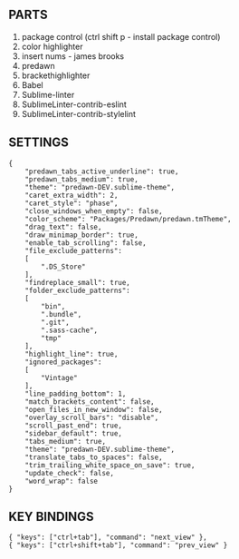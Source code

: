 ## PARTS
1. package control (ctrl shift p - install package control)
2. color highlighter 
3. insert nums - james brooks
4. predawn
5. brackethighlighter
6. Babel
7. Sublime-linter
8. SublimeLinter-contrib-eslint
9. SublimeLinter-contrib-stylelint

## SETTINGS
```
{
	"predawn_tabs_active_underline": true,
	"predawn_tabs_medium": true,
	"theme": "predawn-DEV.sublime-theme",
	"caret_extra_width": 2,
	"caret_style": "phase",
	"close_windows_when_empty": false,
	"color_scheme": "Packages/Predawn/predawn.tmTheme",
	"drag_text": false,
	"draw_minimap_border": true,
	"enable_tab_scrolling": false,
	"file_exclude_patterns":
	[
		".DS_Store"
	],
	"findreplace_small": true,
	"folder_exclude_patterns":
	[
		"bin",
		".bundle",
		".git",
		".sass-cache",
		"tmp"
	],
	"highlight_line": true,
	"ignored_packages":
	[
		"Vintage"
	],
	"line_padding_bottom": 1,
	"match_brackets_content": false,
	"open_files_in_new_window": false,
	"overlay_scroll_bars": "disable",
	"scroll_past_end": true,
	"sidebar_default": true,
	"tabs_medium": true,
	"theme": "predawn-DEV.sublime-theme",
	"translate_tabs_to_spaces": false,
	"trim_trailing_white_space_on_save": true,
	"update_check": false,
	"word_wrap": false
}
```

## KEY BINDINGS
```
{ "keys": ["ctrl+tab"], "command": "next_view" },
{ "keys": ["ctrl+shift+tab"], "command": "prev_view" }
```
